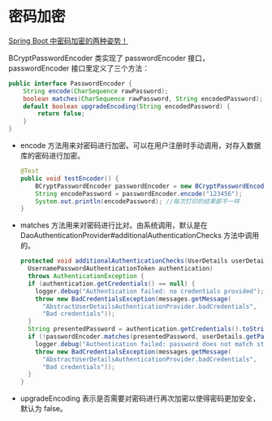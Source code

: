 # 密码加密

[Spring Boot 中密码加密的两种姿势！](https://mp.weixin.qq.com/s?__biz=MzI1NDY0MTkzNQ==&mid=2247488697&idx=1&sn=ce056ca96b2c5f0d6a83e67d1742a7c8&chksm=e9c346d9deb4cfcf8d041cb31d561bb6ea912e4d1273aeed144f826df6366e64218bc6bd8548&scene=126&sessionid=1590200208&key=fd9df393504e29787d229254106b49b8174dbba0959941ae72e86e0b5da9ed15274a0cd565ed0aa7ed47b25dfda2bc37fd481356332c11cd8c9303ebca411827ca5c91b6ce977d2771c9ab3995756ad9&ascene=1&uin=MTIzMTMzNjE4MQ%3D%3D&devicetype=Windows+10+x64&version=62090070&lang=zh_CN&exportkey=Ac3a3WRjhwDkQElde4%2FAiGw%3D&pass_ticket=hTfd6Yap4pXXzsXIx3wDN2oLOwLy%2F%2Fr9ftAPa0GLvbYulU%2Bocw9He8dJC3v77C8n)

BCryptPasswordEncoder 类实现了 passwordEncoder 接口，passwordEncoder 接口里定义了三个方法：

```java
public interface PasswordEncoder {
    String encode(CharSequence rawPassword);
    boolean matches(CharSequence rawPassword, String encodedPassword);
    default boolean upgradeEncoding(String encodedPassword) {
        return false;
    }
}
```

- encode 方法用来对密码进行加密。可以在用户注册时手动调用，对存入数据库的密码进行加密。
  
  ```java
  @Test
  public void testEncoder() {
      BCryptPasswordEncoder passwordEncoder = new BCryptPasswordEncoder();
      String encodePassword = passwordEncoder.encode("123456");
      System.out.println(encodePassword); //每次打印的结果都不一样
  }
  ```

- matches 方法用来对密码进行比对。由系统调用，默认是在 DaoAuthenticationProvider#additionalAuthenticationChecks 方法中调用的。

  ```java
  protected void additionalAuthenticationChecks(UserDetails userDetails,
    UsernamePasswordAuthenticationToken authentication)
    throws AuthenticationException {
    if (authentication.getCredentials() == null) {
      logger.debug("Authentication failed: no credentials provided");
      throw new BadCredentialsException(messages.getMessage(
        "AbstractUserDetailsAuthenticationProvider.badCredentials",
        "Bad credentials"));
    }
    String presentedPassword = authentication.getCredentials().toString();
    if (!passwordEncoder.matches(presentedPassword, userDetails.getPassword())) {
      logger.debug("Authentication failed: password does not match stored value");
      throw new BadCredentialsException(messages.getMessage(
        "AbstractUserDetailsAuthenticationProvider.badCredentials",
        "Bad credentials"));
    }
  }
  ```

- upgradeEncoding 表示是否需要对密码进行再次加密以使得密码更加安全，默认为 false。

